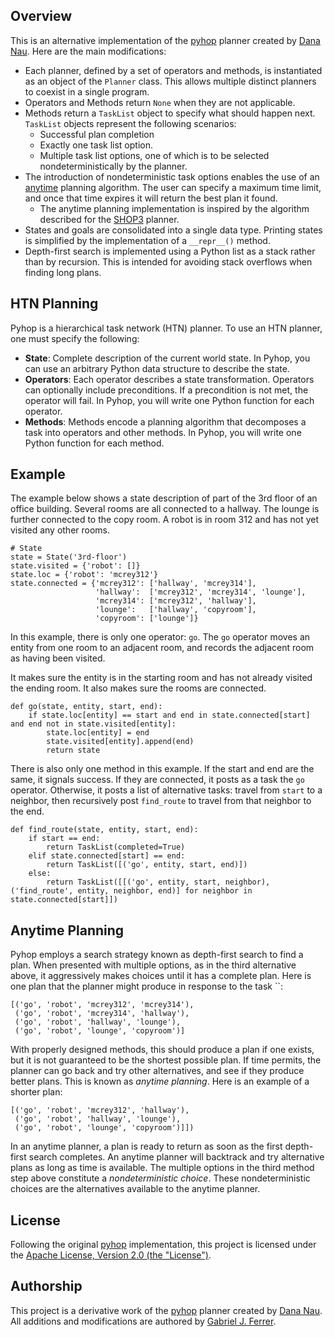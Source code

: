 ## Overview

This is an alternative implementation of the [pyhop](https://bitbucket.org/dananau/pyhop/src/master/)
planner created by [Dana Nau](http://www.cs.umd.edu/~nau/). Here are the main modifications:
* Each planner, defined by a set of operators and methods, is instantiated as 
  an object of the `Planner` class. This allows multiple distinct planners to 
  coexist in a single program.
* Operators and Methods return `None` when they are not applicable.
* Methods return a `TaskList` object to specify what should happen next. 
  `TaskList` objects represent the following scenarios:
  * Successful plan completion
  * Exactly one task list option.
  * Multiple task list options, one of which is to be selected nondeterministically
    by the planner.
* The introduction of nondeterministic task options enables the use of an
  [anytime](https://en.wikipedia.org/wiki/Anytime_algorithm) planning 
  algorithm. The user can specify a maximum time limit, and once that time
  expires it will return the best plan it found. 
  * The anytime planning implementation is inspired by the
    algorithm described for the [SHOP3](https://github.com/shop-planner/shop3) planner.
* States and goals are consolidated into a single data type. Printing states
  is simplified by the implementation of a `__repr__()` method.  
* Depth-first search is implemented using a Python list as a stack rather 
  than by recursion. This is intended for avoiding stack overflows when 
  finding long plans.

## HTN Planning

Pyhop is a hierarchical task network (HTN) planner. To use an HTN planner, one must specify the following:

* **State**: Complete description of the current world state. In Pyhop, you can use an arbitrary Python data structure to describe the state.
* **Operators**: Each operator describes a state transformation. Operators can optionally include preconditions. If a precondition is not met, the operator will fail. In Pyhop, you will write one Python function for each operator.
* **Methods**: Methods encode a planning algorithm that decomposes a task into operators and other methods. In Pyhop, you will write one Python function for each method.

## Example

The example below shows a state description of part of the 3rd floor of an office building. 
Several rooms are all connected to a hallway. The lounge is further connected to the copy room.
A robot is in room 312 and has not yet visited any other rooms.

```
# State
state = State('3rd-floor')
state.visited = {'robot': []}
state.loc = {'robot': 'mcrey312'}
state.connected = {'mcrey312': ['hallway', 'mcrey314'], 
                   'hallway':  ['mcrey312', 'mcrey314', 'lounge'], 
                   'mcrey314': ['mcrey312', 'hallway'], 
                   'lounge':   ['hallway', 'copyroom'], 
                   'copyroom': ['lounge']}
```

In this example, there is only one operator: `go`. The `go` operator moves an entity from one room to 
an adjacent room, and records the adjacent room as having been visited.

It makes sure the entity is in the starting room and has not already visited the ending room.
It also makes sure the rooms are connected.

```
def go(state, entity, start, end):
    if state.loc[entity] == start and end in state.connected[start] and end not in state.visited[entity]:
        state.loc[entity] = end
        state.visited[entity].append(end)
        return state
```

There is also only one method in this example. If the start and end are the same, it signals success.
If they are connected, it posts as a task the `go` operator. Otherwise, it posts a list of alternative
tasks: travel from `start` to a neighbor, then recursively post `find_route` to travel from that 
neighbor to the end.

```
def find_route(state, entity, start, end):
    if start == end:
        return TaskList(completed=True)
    elif state.connected[start] == end:
        return TaskList([('go', entity, start, end)])
    else:
        return TaskList([[('go', entity, start, neighbor), ('find_route', entity, neighbor, end)] for neighbor in state.connected[start]])
```

## Anytime Planning

Pyhop employs a search strategy known as depth-first search to find a plan. When presented with multiple options, 
as in the third alternative above, it aggressively makes choices until it has a complete plan. Here is one plan
that the planner might produce in response to the task ``:
```
[('go', 'robot', 'mcrey312', 'mcrey314'), 
 ('go', 'robot', 'mcrey314', 'hallway'), 
 ('go', 'robot', 'hallway', 'lounge'), 
 ('go', 'robot', 'lounge', 'copyroom')]
```

With properly designed methods, this should produce a plan if one exists, but it is not guaranteed to be the 
shortest possible plan. If time permits, the planner can go back and try other alternatives, and see if they 
produce better plans. This is known as *anytime planning*. Here is an example of a shorter plan:

```
[('go', 'robot', 'mcrey312', 'hallway'), 
 ('go', 'robot', 'hallway', 'lounge'), 
 ('go', 'robot', 'lounge', 'copyroom')]])
```

In an anytime planner, a plan is ready to return as soon as the first depth-first search completes. An anytime 
planner will backtrack and try alternative plans as long as time is available. The multiple options in the third
method step above constitute a *nondeterministic choice*. These nondeterministic choices are the alternatives 
available to the anytime planner.

## License

Following the original 
[pyhop](https://bitbucket.org/dananau/pyhop/src/master/) implementation, 
this project is licensed under the 
[Apache License, Version 2.0 (the "License")](http://www.apache.org/licenses/LICENSE-2.0).

## Authorship

This project is a derivative work of the 
[pyhop](https://bitbucket.org/dananau/pyhop/src/master/)
planner created by [Dana Nau](http://www.cs.umd.edu/~nau/). 
All additions and modifications are authored by 
[Gabriel J. Ferrer](https://github.com/gjf2a).